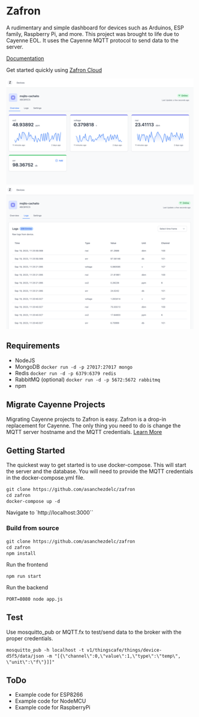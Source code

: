 # Zafron

A rudimentary and simple dashboard for devices such as Arduinos, ESP family, Raspberry Pi, and more. This project was brought to life due to Cayenne EOL. It uses the Cayenne MQTT protocol to send data to the server. 

[Documentation](https://zafron.dev/docs)

Get started quickly using [Zafron Cloud](https://zafron.dev)

<img src="https://github.com/asanchezdelc/zafron/blob/main/docs/lander.png?raw=true" alt="Lander" width="500"/>
<img src="https://github.com/asanchezdelc/zafron/blob/main/docs/logs.png?raw=true" alt="Logs" width="500"/>

## Requirements
- NodeJS
- MongoDB `docker run -d -p 27017:27017 mongo`
- Redis `docker run -d -p 6379:6379 redis`
- RabbitMQ (optional) `docker run -d -p 5672:5672 rabbitmq`
- npm

## Migrate Cayenne Projects
Migrating Cayenne projects to Zafron is easy. Zafron is a drop-in replacement for Cayenne. The only thing you need to do is change the MQTT server hostname and the MQTT credentials. [Learn More](https://zafron.dev/docs/cayenne)

## Getting Started
The quickest way to get started is to use docker-compose. This will start the server and the database. You will need to provide the MQTT credentials in the docker-compose.yml file. 

```shell
git clone https://github.com/asanchezdelc/zafron
cd zafron
docker-compose up -d
```

Navigate to `http://localhost:3000``

### Build from source
```shell
git clone https://github.com/asanchezdelc/zafron
cd zafron
npm install
```
Run the frontend
```shell
npm run start
```
Run the backend
```shell
PORT=8080 node app.js
```

## Test

Use mosquitto_pub or MQTT.fx to test/send data to the broker with the proper credentials.

```shell
mosquitto_pub -h localhost -t v1/thingscafe/things/device-d5f5/data/json -m "[{\"channel\":0,\"value\":1,\"type\":\"temp\", \"unit\":\"f\"}]]"
```


## ToDo
- Example code for ESP8266
- Example code for NodeMCU
- Example code for RaspberryPi

